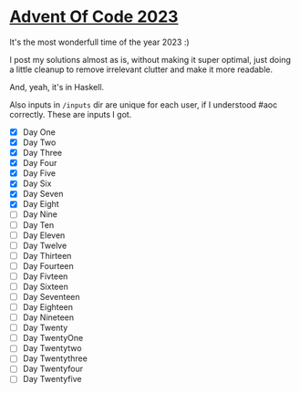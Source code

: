# [Advent Of Code 2023](https://adventofcode.com/2023)
It's the most wonderfull time of the year 2023 :)

I post my solutions almost as is, without making it super optimal, just doing a
little cleanup to remove irrelevant clutter and make it more readable.

And, yeah, it's in Haskell.

Also inputs in `/inputs` dir are unique for each user, if I understood #aoc
correctly. These are inputs I got.

- [X] Day One
- [X] Day Two
- [X] Day Three
- [X] Day Four
- [X] Day Five
- [X] Day Six
- [X] Day Seven
- [X] Day Eight
- [ ] Day Nine
- [ ] Day Ten
- [ ] Day Eleven
- [ ] Day Twelve
- [ ] Day Thirteen
- [ ] Day Fourteen
- [ ] Day Fivteen
- [ ] Day Sixteen
- [ ] Day Seventeen
- [ ] Day Eighteen
- [ ] Day Nineteen
- [ ] Day Twenty
- [ ] Day TwentyOne
- [ ] Day Twentytwo
- [ ] Day Twentythree
- [ ] Day Twentyfour
- [ ] Day Twentyfive
